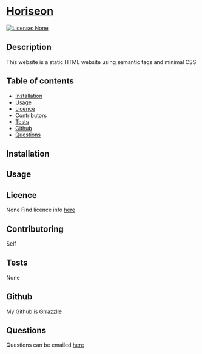 
  # **[Horiseon](http://github.com/Grrazzlle/Horiseon)**
  
  [![License: None](https://img.shields.io/badge/License-None-blue.svg)](https://choosealicense.com/)

  ## Description

  This website is a static HTML website using semantic tags and minimal CSS

  ## Table of contents

  - [Installation](#Installation)
  - [Usage](#Usage)
  - [Licence](#Licence)
  - [Contributors](#Contributors)
  - [Tests](#Tests)
  - [Github](#Github)
  - [Questions](#Questions)

  ## Installation

  

  ## Usage

  

  ## Licence

  None 
  Find licence info [here](https://choosealicense.com/)

  ## Contributoring

  Self

  ## Tests

  None

  ## Github

  My Github is [Grrazzlle](https://github.com/Grrazzlle)

  ## Questions

  Questions can be emailed [here](mailto:Cel47@miami.edu)
